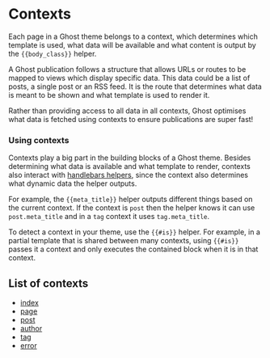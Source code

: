 # Contexts

Each page in a Ghost theme belongs to a context, which determines which template is used, what data will be available and what content is output by the `{{body_class}}` helper.

A Ghost publication follows a structure that allows URLs or routes to be mapped to views which display specific data. This data could be a list of posts, a single post or an RSS feed. It is the route that determines what data is meant to be shown and what template is used to render it.

Rather than providing access to all data in all contexts, Ghost optimises what data is fetched using contexts to ensure publications are super fast!

### Using contexts

Contexts play a big part in the building blocks of a Ghost theme. Besides determining what data is available and what template to render, contexts also interact with [handlebars helpers](https://ghost.org/docs/themes/helpers/), since the context also determines what dynamic data the helper outputs.

For example, the `{{meta_title}}` helper outputs different things based on the current context. If the context is `post` then the helper knows it can use `post.meta_title` and in a `tag` context it uses `tag.meta_title`.

To detect a context in your theme, use the `{{#is}}` helper. For example, in a partial template that is shared between many contexts, using `{{#is}}` passes it a context and only executes the contained block when it is in that context.

## List of contexts

* [index](https://ghost.org/docs/themes/contexts/index-context/)
* [page](https://ghost.org/docs/themes/contexts/page/)
* [post](https://ghost.org/docs/themes/contexts/post/)
* [author](https://ghost.org/docs/themes/contexts/author/)
* [tag](https://ghost.org/docs/themes/contexts/tag/)
* [error](https://ghost.org/docs/themes/contexts/error/)
